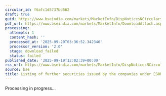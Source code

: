 ```yaml
---
circular_id: f6afc1d5737bd562
draft: true
guid: https://www.bseindia.com/markets/MarketInfo/DispNoticesNCirculars.aspx?Noticeid={BCAD7CC3-BF2D-4F0A-B542-AD88159E48D1}&noticeno=20250919-16&dt=09/19/2025&icount=16&totcount=44&flag=0
pdf_url: https://www.bseindia.com/markets/MarketInfo/DownloadAttach.aspx?id=20250919-16&attachedId=
processing:
  attempts: 1
  content_hash: ''
  processed_at: '2025-09-20T03:36:52.342346'
  processor_version: '2.0'
  stage: download_failed
  status: failed
published_date: '2025-09-19T12:02:39+00:00'
rss_url: https://www.bseindia.com/markets/MarketInfo/DispNoticesNCirculars.aspx?Noticeid={BCAD7CC3-BF2D-4F0A-B542-AD88159E48D1}&noticeno=20250919-16&dt=09/19/2025&icount=16&totcount=44&flag=0
source: bse
title: Listing of further securities issued by the companies under ESOP/ESOS
---
```


Processing in progress...